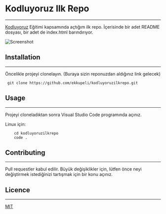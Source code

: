 # Kodluyoruz Ilk Repo
---

[Kodluyoruz](https://www.kodluyoruz.org/) Eğitimi kapsamında açtığım ilk repo. İçerisinde bir adet README dosyası, bir adet de index.html barındırıyor.

![Screenshot](https://imgyukle.com/f/2022/07/17/VWORO8.png)


## Installation
---

Öncelikle projeyi clonelayın. (Buraya sizin reponuzdan aldığınız link gelecek)

` 
git clone https://github.com/ekkupeli/kodluyoruzilkrepo.git
` 


## Usage
---

Projeyi cloneladıktan sonra Visual Studio Code programında açınız.

Linux için:
``` 
    cd kodluyoruzilkrepo
    code . 
```

## Contributing
---

Pull requestler kabul edilir. Büyük değişiklikler için, lütfen önce neyi değiştirmek istediğinizi tartışmak için bir konu açınız.

## Licence
---

[MIT](http://www.opensource.org/licenses/mit)
